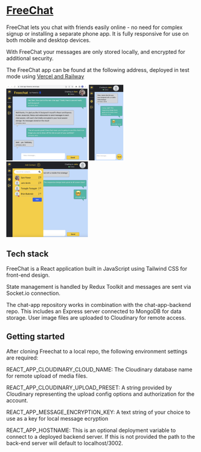 # [FreeChat](https://chat-app-flowerco.vercel.app/)

FreeChat lets you chat with friends easily online - no need for complex signup or installing a separate phone app. It is fully responsive for use on both mobile and desktop devices.

With FreeChat your messages are only stored locally, and encrypted for additional security.

The FreeChat app can be found at the following address, deployed in test mode using [Vercel and Railway](https://chat-app-flowerco.vercel.app/)

<p float="left">
  <img src="./src/assets/readme_assets/screen1.jpg" height="200" />
  <img src="./src/assets/readme_assets/screen2.jpg" height="200" />
  <img src="./src/assets/readme_assets/screen3.jpg" height="200" />
</p>

## Tech stack

FreeChat is a React application built in JavaScript using Tailwind CSS for front-end design.

State management is handled by Redux Toolkit and messages are sent via Socket.io connection.

The chat-app repository works in combination with the chat-app-backend repo. This includes an Express server connected to MongoDB for data storage. User image files are uploaded to Cloudinary for remote access.

## Getting started

After cloning Freechat to a local repo, the following environment settings are required:

REACT_APP_CLOUDINARY_CLOUD_NAME: The Cloudinary database name for remote upload of media files.

REACT_APP_CLOUDINARY_UPLOAD_PRESET: A string provided by Cloudinary representing the upload config options and authorization for the account.

REACT_APP_MESSAGE_ENCRYPTION_KEY: A text string of your choice to use as a key for local message ecryption

REACT_APP_HOSTNAME: This is an optional deployment variable to connect to a deployed backend server. If this is not provided the path to the back-end server will default to localhost/3002.
